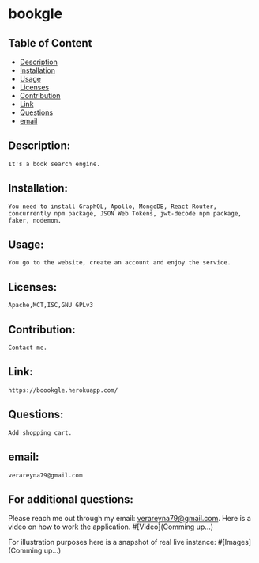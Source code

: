 # bookgle

## Table of Content

- [Description](#Description)
- [Installation](#Installation)
- [Usage](#Usage)
- [Licenses](#Licenses)
- [Contribution](#Contribution)
- [Link](#Link)
- [Questions](#Questions)
- [email](#email)

## Description:
    It's a book search engine.
## Installation:
    You need to install GraphQL, Apollo, MongoDB, React Router,  concurrently npm package, JSON Web Tokens, jwt-decode npm package,  faker, nodemon.
## Usage:
    You go to the website, create an account and enjoy the service.
## Licenses:
    Apache,MCT,ISC,GNU GPLv3
## Contribution:
    Contact me.
## Link:
    https://boookgle.herokuapp.com/
## Questions:
    Add shopping cart.
## email:
    verareyna79@gmail.com

## For additional questions:
   Please reach me out through my email: verareyna79@gmail.com.
   Here is a video on how to work the application.
#[Video](Comming up...)

For illustration purposes here is a snapshot of real live instance:
#[Images](Comming up...)

